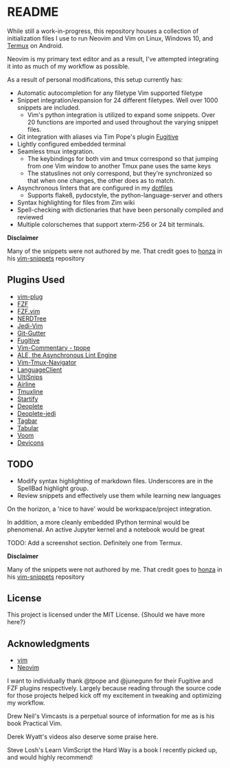 # README

While still a work-in-progress, this repository houses a collection of
initialization files I use to run Neovim and Vim on Linux, Windows 10, and
[Termux](github.com/termux/termuxapp) on Android.

Neovim is my primary text editor and as a result, I've attempted integrating it
into as much of my workflow as possible.

As a result of personal modifications, this setup currently has:

- Automatic autocompletion for any filetype Vim supported filetype
- Snippet integration/expansion for 24 different filetypes. Well over 1000
  snippets are included.
  - Vim's python integration is utilized to expand some snippets. Over 20
    functions are imported and used throughout the varying snippet files.
- Git integration with aliases via Tim Pope's plugin [Fugitive](github.com/tpope/vim-fugitive)
- Lightly configured embedded terminal
- Seamless tmux integration.
  - The keybindings for both vim and tmux correspond so that jumping from one Vim window to another Tmux pane uses the same keys
  - The statuslines not only correspond, but they're synchronized so that when
  one changes, the other does as to match.
- Asynchronous linters that are configured in my [dotfiles](github.com/farisachugthai/dotfiles)
  - Supports flake8, pydocstyle, the python-language-server and others
- Syntax highlighting for files from Zim wiki
- Spell-checking with dictionaries that have been personally compiled and reviewed
- Multiple colorschemes that support xterm-256 or 24 bit terminals.

**Disclaimer**

Many of the snippets were not authored by me. That credit goes to
[honza](github.com/honza) in his [vim-snippets](github.com/honza/vim-snippets)
repository

## Plugins Used

- [vim-plug](junegunn/vim-plug)
- [FZF](github.com/junegunn/fzf)
- [FZF.vim](github.com/junegunn/fzf.vim)
- [NERDTree](github.com/scrooloose/nerdTree)
- [Jedi-Vim](github.com/davidhalter/jedi-vim)
- [Git-Gutter](github.com/airblade/vim-gitgutter)
- [Fugitive](github.com/tpope/vim-fugitive)
- [Vim-Commentary - tpope](github.com/tpope/vim-commentary)
- [ALE, the Asynchronous Lint Engine](github.com/w0rp/ale)
- [Vim-Tmux-Navigator](github.com/christoomey/vim-tmux-navigator)
- [LanguageClient](github.com/autozimu/LanguageClient-neovim)
- [UltiSnips](github.com/SirVer/ultisnips)
- [Airline](github.com/vim-airline/vim-airline)
- [Tmuxline](github.com/edkolev/tmuxline.vim)
- [Startify](github.com/mhinz/vim-startify)
- [Deoplete](github.com/Shougo/deoplete.nvim)
- [Deoplete-jedi](github.com/zchee/deoplete-jedi)
- [Tagbar](github.com/majutsushi/tagbar)
- [Tabular](github.com/godlygeek/tabular)
- [Voom](github.com/vim-voom/voom)
- [Devicons](github.com/ryanoasis/vim-devicons)

## TODO


- Modify syntax highlighting of markdown files.
  Underscores are in the SpellBad highlight group.
- Review snippets and effectively use them while learning new languages

On the horizon, a 'nice to have' would be workspace/project integration.

In addition, a more cleanly embedded IPython terminal would be phenomenal.
An active Jupyter kernel and a notebook would be great

TODO:
Add a screenshot section. Definitely one from Termux.

**Disclaimer**

Many of the snippets were not authored by me. That credit goes to
[honza](github.com/honza) in his [vim-snippets](github.com/honza/vim-snippets)
 repository

## License

This project is licensed under the MIT License. {Should we have more here?}

## Acknowledgments

- [vim](github.com/vim/vim)
- [Neovim](github.com/neovim/neovim)

I want to individually thank @tpope and @junegunn for their Fugitive and FZF
plugins respectively. Largely because reading through the source code for
those projects helped kick off my excitement in tweaking and optimizing my
workflow.

Drew Neil's Vimcasts is a perpetual source of information for me as is his
book Practical Vim.

Derek Wyatt's videos also deserve some praise here.

Steve Losh's Learn VimScript the Hard Way is a book I recently picked up, and
would highly recommend!
